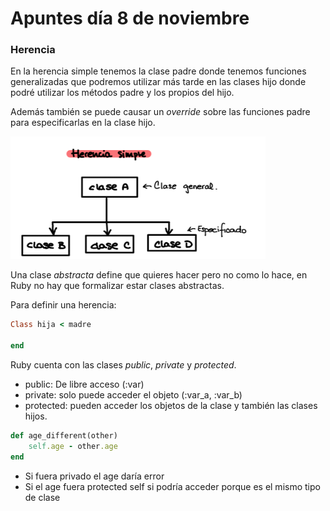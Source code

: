 # Apuntes día 8 de noviembre

### Herencia

En la herencia simple tenemos la clase padre donde tenemos funciones generalizadas que podremos utilizar más tarde en las clases hijo donde podré utilizar los métodos padre y los propios del hijo.

Además también se puede causar un *override* sobre las funciones padre para especificarlas en la clase hijo.

![imagen1](1.png)

Una clase *abstracta* define que quieres hacer pero no como lo hace, en Ruby no hay que formalizar estar clases abstractas.

Para definir una herencia:
```ruby
Class hija < madre

end
```
Ruby cuenta con las clases _public_, _private_ y _protected_.

* public: De libre acceso (:var)
* private: solo puede acceder el objeto (:var_a, :var_b)
* protected: pueden acceder los objetos de la clase y también las clases hijos.

```ruby
def age_different(other)
    self.age - other.age
end
```

* Si fuera privado el age daría error
* Si el age fuera protected self si podría acceder porque es el mismo tipo de clase
